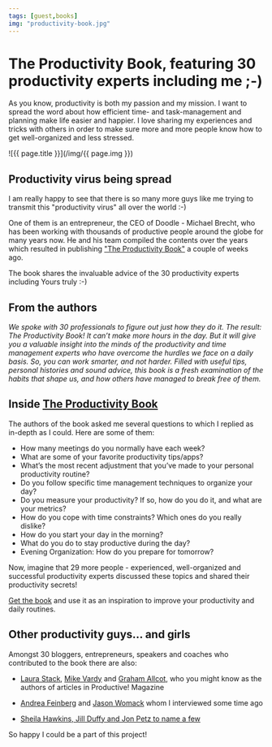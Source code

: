 ```yaml
---
tags: [guest,books]
img: "productivity-book.jpg"
---
```


# The Productivity Book, featuring 30 productivity experts including me ;-)

As you know, productivity is both my passion and my mission. I want to spread the word about how efficient time- and task-management and planning make life easier and happier. I love sharing my experiences and tricks with others in order to make sure more and more people know how to get well-organized and less stressed.

<!--More-->

![{{ page.title }}](/img/{{ page.img }})

## Productivity virus being spread

I am really happy to see that there is so many more guys like me trying to transmit this "productivity virus" all over the world :-)

One of them is an entrepreneur, the CEO of Doodle - Michael Brecht, who has been working  with thousands of productive people around the globe for many years now. He and his team compiled the contents over the years which resulted in publishing ["The Productivity Book"][book] a couple of weeks ago.

The book shares the invaluable advice of the 30 productivity experts including Yours truly :-)

## From the authors

*We spoke with 30 professionals to figure out just how they do it. The result: The Productivity Book! It can’t make more hours in the day. But it will give you a valuable insight into the minds of the productivity and time management experts who have overcome the hurdles we face on a daily basis. So, you can work smarter, and not harder. Filled with useful tips, personal histories and sound advice, this book is a fresh examination of the habits that shape us, and how others have managed to break free of them.*

## Inside [The Productivity Book][book]

The authors of the book asked me several questions to which I replied as in-depth as I could. Here are some of them:

- How many meetings do you normally have each week?
- What are some of your favorite productivity tips/apps?
- What’s the most recent adjustment that you’ve made to your personal productivity routine?
- Do you follow specific time management techniques to organize your day?
- Do you measure your productivity? If so, how do you do it, and what are your metrics?
- How do you cope with time constraints? Which ones do you really dislike?
- How do you start your day in the morning? 
- What do you do to stay productive during the day? 
- Evening Organization: How do you prepare for tomorrow? 

Now, imagine that 29 more people - experienced, well-organized and successful productivity experts discussed these topics and shared their productivity secrets!

[Get the book][book] and use it as an inspiration to improve your productivity and daily routines.

## Other productivity guys... and girls

Amongst 30 bloggers, entrepreneurs, speakers and coaches who contributed to the book there are also: 

- [Laura Stack][l], [Mike Vardy][m] and [Graham Allcot][g], who you might know as the authors of articles in Productive! Magazine

- [Andrea Feinberg][a] and [Jason Womack][j] whom I interviewed some time ago

- [Sheila Hawkins, Jill Duffy and Jon Petz to name a few][book]

So happy I could be a part of this project!

[book]: http://productivity-book.com/
[l]: http://productivemag.com/30/the-execution-continuum
[m]: http://productivemag.com/6/what-s-the-deal
[g]: http://productivemag.com/13/interview-with-graham-allcott
[a]: http://productivemag.com/25/interview-with-andrea-feinberg
[j]: http://productivemag.com/12/interview-with-jason-womack